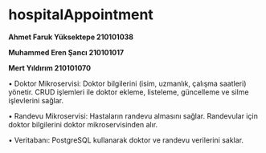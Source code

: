 # hospitalAppointment
**Ahmet Faruk Yüksektepe 210101038**

**Muhammed Eren Şancı 210101017**

**Mert Yıldırım 210101070**

•	Doktor Mikroservisi: Doktor bilgilerini (isim, uzmanlık, çalışma saatleri) yönetir. CRUD işlemleri ile doktor ekleme, listeleme, güncelleme ve silme işlevlerini sağlar.

•	Randevu Mikroservisi: Hastaların randevu almasını sağlar. Randevular için doktor bilgilerini doktor mikroservisinden alır.

•	Veritabanı: PostgreSQL kullanarak doktor ve randevu verilerini saklar.
